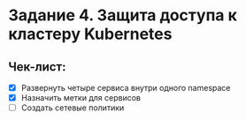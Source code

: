# Задание 4. Защита доступа к кластеру Kubernetes

## Чек-лист:

- [x] Развернуть четыре сервиса внутри одного namespace
- [x] Назначить метки для сервисов
- [ ] Создать сетевые политики
